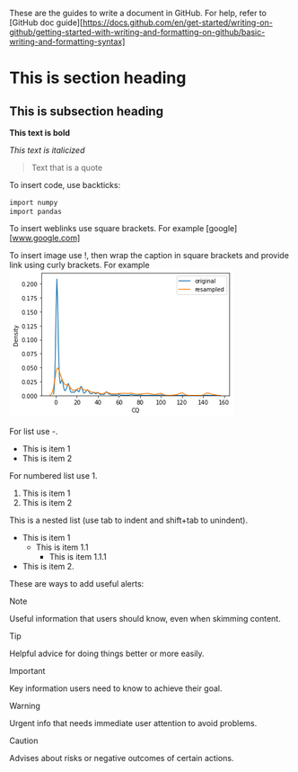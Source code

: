 These are the guides to write a document in GitHub. For help, refer to [GitHub doc guide][https://docs.github.com/en/get-started/writing-on-github/getting-started-with-writing-and-formatting-on-github/basic-writing-and-formatting-syntax]

# This is section heading

## This is subsection heading

**This text is bold**

_This text is italicized_

> Text that is a quote

To insert code, use backticks:
```
import numpy
import pandas
```

To insert weblinks use square brackets. For example [google][www.google.com]

To insert image use !, then wrap the caption in square brackets and provide link using curly brackets. For example ![analysis plot](kdeplot.png)

For list use -.
- This is item 1
- This is item 2

For numbered list use 1.
1. This is item 1
2. This is item 2

This is a nested list (use tab to indent and shift+tab to unindent). 
- This is item 1
  - This is item 1.1
    - This is item 1.1.1
- This is item 2.

These are ways to add useful alerts:
> [!NOTE]
> Useful information that users should know, even when skimming content.

> [!TIP]
> Helpful advice for doing things better or more easily.

> [!IMPORTANT]
> Key information users need to know to achieve their goal.

> [!WARNING]
> Urgent info that needs immediate user attention to avoid problems.

> [!CAUTION]
> Advises about risks or negative outcomes of certain actions.


